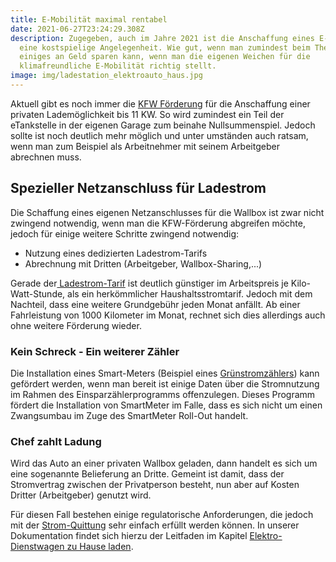 ```yaml
---
title: E-Mobilität maximal rentabel
date: 2021-06-27T23:24:29.308Z
description: Zugegeben, auch im Jahre 2021 ist die Anschaffung eines E-Autos
  eine kostspielige Angelegenheit. Wie gut, wenn man zumindest beim Thema Laden
  einiges an Geld sparen kann, wenn man die eigenen Weichen für die
  klimafreundliche E-Mobilität richtig stellt.
image: img/ladestation_elektroauto_haus.jpg
---
```

Aktuell gibt es noch immer die [KFW Förderung](https://corrently.de/post/stromtarif-mit-wallbox-f%C3%BCr-50/) für die Anschaffung einer privaten Lademöglichkeit bis 11 KW. So wird zumindest ein Teil der eTankstelle in der eigenen Garage zum beinahe Nullsummenspiel. Jedoch sollte ist noch deutlich mehr möglich und unter umständen auch ratsam, wenn man zum Beispiel als Arbeitnehmer mit seinem Arbeitgeber abrechnen muss.

## Spezieller Netzanschluss für Ladestrom

Die Schaffung eines eigenen Netzanschlusses für die Wallbox ist zwar nicht zwingend notwendig, wenn man die KFW-Förderung abgreifen möchte, jedoch für einige weitere Schritte zwingend notwendig:

* Nutzung eines dedizierten Ladestrom-Tarifs
* Abrechnung mit Dritten (Arbeitgeber, Wallbox-Sharing,...)

Gerade der[ Ladestrom-Tarif](https://corrently.de/oekostrom/auto.html) ist deutlich günstiger im Arbeitspreis je Kilo-Watt-Stunde, als ein herkömmlicher Haushaltsstromtarif. Jedoch mit dem Nachteil, dass eine weitere Grundgebühr jeden Monat anfällt. Ab einer Fahrleistung von 1000 Kilometer im Monat, rechnet sich dies allerdings auch ohne weitere Förderung wieder.

### Kein Schreck - Ein weiterer Zähler

Die Installation eines Smart-Meters  (Beispiel eines [Grünstromzählers](https://corrently.de/l/bestellung-smartmeter.html)) kann gefördert werden, wenn man bereit ist einige Daten über die Stromnutzung im Rahmen des Einsparzählerprogramms offenzulegen. Dieses Programm fördert die Installation von SmartMeter im Falle, dass es sich nicht um einen Zwangsumbau im Zuge des SmartMeter Roll-Out handelt.

### Chef zahlt Ladung

Wird das Auto an einer privaten Wallbox geladen, dann handelt es sich um eine sogenannte Belieferung an Dritte. Gemeint ist damit, dass der Stromvertrag zwischen der Privatperson besteht, nun aber auf Kosten Dritter (Arbeitgeber) genutzt wird. 

Für diesen Fall bestehen einige regulatorische Anforderungen, die jedoch mit der [Strom-Quittung](https://strom-quittung.de/) sehr einfach erfüllt werden können. In unserer Dokumentation findet sich hierzu der Leitfaden im Kapitel [Elektro-Dienstwagen zu Hause laden](https://docs.corrently.de/books/anwendungsszenarien/page/elektro-dienstwagen-zu-hause-laden).